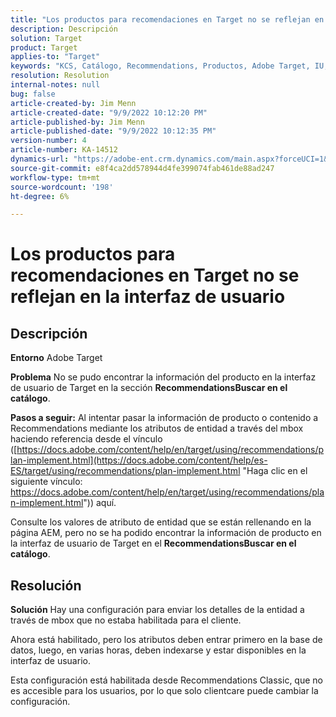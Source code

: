 ```yaml
---
title: "Los productos para recomendaciones en Target no se reflejan en la interfaz de usuario"
description: Descripción
solution: Target
product: Target
applies-to: "Target"
keywords: "KCS, Catálogo, Recommendations, Productos, Adobe Target, IU, información, buscar"
resolution: Resolution
internal-notes: null
bug: false
article-created-by: Jim Menn
article-created-date: "9/9/2022 10:12:20 PM"
article-published-by: Jim Menn
article-published-date: "9/9/2022 10:12:35 PM"
version-number: 4
article-number: KA-14512
dynamics-url: "https://adobe-ent.crm.dynamics.com/main.aspx?forceUCI=1&pagetype=entityrecord&etn=knowledgearticle&id=8c8b7b73-8c30-ed11-9db1-0022480866ad"
source-git-commit: e8f4ca2dd578944d4fe399074fab461de88ad247
workflow-type: tm+mt
source-wordcount: '198'
ht-degree: 6%

---
```


# Los productos para recomendaciones en Target no se reflejan en la interfaz de usuario

## Descripción


<b>Entorno</b>
Adobe Target

<b>Problema</b>
No se pudo encontrar la información del producto en la interfaz de usuario de Target en la sección <b>Recommendations</b><b>Buscar en el catálogo</b>.

<b>Pasos a seguir:</b>
Al intentar pasar la información de producto o contenido a Recommendations mediante los atributos de entidad a través del mbox haciendo referencia desde el vínculo ([https://docs.adobe.com/content/help/en/target/using/recommendations/plan-implement.html](https://docs.adobe.com/content/help/es-ES/target/using/recommendations/plan-implement.html "Haga clic en el siguiente vínculo: https://docs.adobe.com/content/help/en/target/using/recommendations/plan-implement.html")) aquí.


Consulte los valores de atributo de entidad que se están rellenando en la página AEM, pero no se ha podido encontrar la información de producto en la interfaz de usuario de Target en el <b>Recommendations</b><b>Buscar en el catálogo</b>.


## Resolución


<b>Solución</b>
Hay una configuración para enviar los detalles de la entidad a través de mbox que no estaba habilitada para el cliente.

Ahora está habilitado, pero los atributos deben entrar primero en la base de datos, luego, en varias horas, deben indexarse y estar disponibles en la interfaz de usuario.

Esta configuración está habilitada desde Recommendations Classic, que no es accesible para los usuarios, por lo que solo clientcare puede cambiar la configuración.
